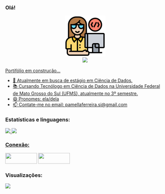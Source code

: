 ### Olá!

<div align='center'>
    <a href="https://github.com/prfs91">
    <img src='https://github.com/prfs91/prfs91/blob/main/programador.png' height='128px' weidth'128px' target="_blank"><br>
    <img src="https://readme-typing-svg.herokuapp.com?color=%6495ED&center=true&vCenter=true&multiline=true&width=500&height=65&lines=Hello+Friend!;My+name+is+Roberta.">
</div>
    
Portifólio em construção...

- 🔭 Atualmente em busca de estágio em Ciência de Dados.
- 📚 Cursando Tecnólogo em Ciência de Dados na Universidade Federal de Mato Grosso do Sul (UFMS), atualmente no 3º semestre.
- 😄 Pronomes: ela/dela
- 📫 Contate-me no email: pamellaferreira.si@gmail.com

### Estatísticas e linguagens:
    
<div>
  <a href="https://github.com/prfs91">
  <img height="150em" src="https://github-readme-stats-git-masterrstaa-rickstaa.vercel.app/api?username=prfs91&show_icons=true&theme=dark&include_all_commits=true&count_private=true"/>
  <img height="150em" src="https://github-readme-stats-git-masterrstaa-rickstaa.vercel.app/api/top-langs/?username=prfs91&layout=compact&langs_count=7&theme=dark"/>
</div>   
    
<!-- <div>
  <a href="https://github.com/prfs91">
  <img src="https://github-readme-stats-sigma-five.vercel.app/api/top-langs/?username=prfs91&theme=dark"/>
</div> -->
    
### Conexão:
<p align="left">
  <a href = "https://discordapp.com/users/712375825609130024/"><img width="100" height="34" src="https://cdn.arstechnica.net/wp-content/uploads/2017/08/Discord-LogoWordmark-Color.png"/></a>
  <a href = "https://www.linkedin.com/in/robertaferreira91/"><img width="100" height="34" src="https://img.shields.io/badge/LinkedIn-0077B5?style=for-the-badge&logo=linkedin&logoColor=white"/></a>
</p>

### Visualizações:
<a href="https://github.com/prfs91">
    <img src="https://komarev.com/ghpvc/?username=prfs91&color=blue&style=flat">
</a>